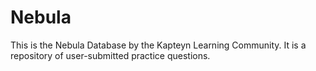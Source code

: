 # Nebula
This is the Nebula Database by the Kapteyn Learning Community.  It is a repository of user-submitted practice questions.
